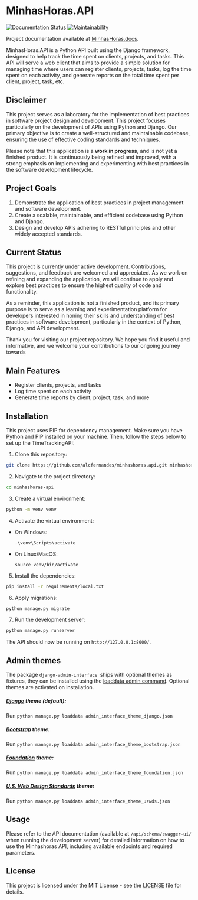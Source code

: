 # MinhasHoras.API
[![Documentation Status](https://readthedocs.org/projects/minhashoras/badge/?version=latest)](https://minhashoras.readthedocs.io/en/latest/?badge=latest)
[![Maintainability](https://api.codeclimate.com/v1/badges/63de08d06582d8cb4ca5/maintainability)](https://codeclimate.com/github/alcfernandes/minhashoras.api/maintainability)

Project documentation available at
[MinhasHoras.docs](https://minhashoras.readthedocs.io).

MinhasHoras.API is a Python API built using the Django framework, designed to help track the time spent on clients, 
projects, and tasks. This API will serve a web client that aims to provide a simple solution for managing time where 
users can register clients, projects, tasks, log the time spent on each activity, and generate reports on the total time
spent per client, project, task, etc.

## Disclaimer

This project serves as a laboratory for the implementation of best practices in software project design and development. This project focuses particularly on the development of APIs using Python and Django. Our primary objective is to create a well-structured and maintainable codebase, ensuring the use of effective coding standards and techniques.

Please note that this application is a **work in progress**, and is not yet a finished product. It is continuously being refined and improved, with a strong emphasis on implementing and experimenting with best practices in the software development lifecycle.

## Project Goals

1. Demonstrate the application of best practices in project management and software development.
2. Create a scalable, maintainable, and efficient codebase using Python and Django.
3. Design and develop APIs adhering to RESTful principles and other widely accepted standards.

## Current Status

This project is currently under active development. Contributions, suggestions, and feedback are welcomed and appreciated. As we work on refining and expanding the application, we will continue to apply and explore best practices to ensure the highest quality of code and functionality.

As a reminder, this application is not a finished product, and its primary purpose is to serve as a learning and experimentation platform for developers interested in honing their skills and understanding of best practices in software development, particularly in the context of Python, Django, and API development.

Thank you for visiting our project repository. We hope you find it useful and informative, and we welcome your contributions to our ongoing journey towards


## Main Features

- Register clients, projects, and tasks
- Log time spent on each activity
- Generate time reports by client, project, task, and more

## Installation

This project uses PIP for dependency management. Make sure you have Python and PIP installed on your machine. Then, follow the steps below to set up the TimeTrackingAPI:

1. Clone this repository:
```bash
git clone https://github.com/alcfernandes/minhashoras.api.git minhashoras-api
```

2. Navigate to the project directory:
```bash
cd minhashoras-api
```

3. Create a virtual environment:

```bash
python -m venv venv
```

4. Activate the virtual environment:

- On Windows:
  ```
  .\venv\Scripts\activate
  ```

- On Linux/MacOS:
  ```
  source venv/bin/activate
  ```

5. Install the dependencies:
```bash
pip install -r requirements/local.txt
```

6. Apply migrations:
```bash
python manage.py migrate
```

7. Run the development server:
```bash
python manage.py runserver
```
The API should now be running on `http://127.0.0.1:8000/`.

## Admin themes
The package `django-admin-interface `ships with optional themes as fixtures, they can be installed using the [loaddata admin command](https://docs.djangoproject.com/en/1.11/ref/django-admin/#django-admin-loaddata). Optional themes are activated on installation.

##### [Django](https://www.djangoproject.com/) theme (default):
Run `python manage.py loaddata admin_interface_theme_django.json`

##### [Bootstrap](http://getbootstrap.com/) theme:
Run `python manage.py loaddata admin_interface_theme_bootstrap.json`

##### [Foundation](http://foundation.zurb.com/) theme:
Run `python manage.py loaddata admin_interface_theme_foundation.json`

##### [U.S. Web Design Standards](https://standards.usa.gov/) theme:
Run `python manage.py loaddata admin_interface_theme_uswds.json`


## Usage
Please refer to the API documentation (available at `/api/schema/swagger-ui/` when running the development server) for detailed information on how to use the Minhashoras API, including available endpoints and required parameters.

## License
This project is licensed under the MIT License - see the [LICENSE](LICENSE) file for details.







